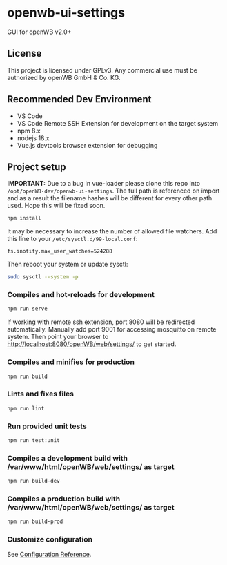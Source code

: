 # openwb-ui-settings

GUI for openWB v2.0+

## License

This project is licensed under GPLv3. Any commercial use must be authorized by openWB GmbH & Co. KG.

## Recommended Dev Environment

- VS Code
- VS Code Remote SSH Extension for development on the target system
- npm 8.x
- nodejs 18.x
- Vue.js devtools browser extension for debugging

## Project setup

**IMPORTANT:**
Due to a bug in vue-loader please clone this repo into `/opt/openWB-dev/openwb-ui-settings`. The full path is referenced on import and as a result the filename hashes will be different for every other path used. Hope this will be fixed soon.

```bash
npm install
```

It may be necessary to increase the number of allowed file watchers.
Add this line to your `/etc/sysctl.d/99-local.conf`:

```text
fs.inotify.max_user_watches=524288
```

Then reboot your system or update sysctl:

```bash
sudo sysctl --system -p
```

### Compiles and hot-reloads for development

```bash
npm run serve
```

If working with remote ssh extension, port 8080 will be redirected automatically.
Manually add port 9001 for accessing mosquitto on remote system.
Then point your browser to <http://localhost:8080/openWB/web/settings/> to get started.

### Compiles and minifies for production

```bash
npm run build
```

### Lints and fixes files

```bash
npm run lint
```

### Run provided unit tests

```bash
npm run test:unit
```

### Compiles a development build with /var/www/html/openWB/web/settings/ as target

```bash
npm run build-dev
```

### Compiles a production build with /var/www/html/openWB/web/settings/ as target

```bash
npm run build-prod
```

### Customize configuration

See [Configuration Reference](https://cli.vuejs.org/config/).
